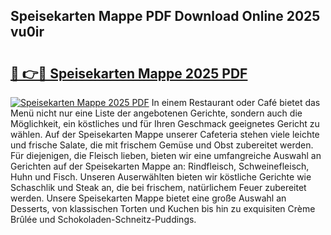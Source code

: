 ## Speisekarten Mappe PDF Download Online 2025 vu0ir

# <h2><a href="http://gcdqp4g.nevu.top/?p=Speisekarten+Mappe">🔗 👉🔴 Speisekarten Mappe 2025 PDF</a></h2>

[![Speisekarten Mappe 2025 PDF](https://i.imgur.com/dBaPXMq.png)](http://gcdqp4g.nevu.top/?p=Speisekarten+Mappe)
In einem Restaurant oder Café bietet das Menü nicht nur eine Liste der angebotenen Gerichte, sondern auch die Möglichkeit, ein köstliches und für Ihren Geschmack geeignetes Gericht zu wählen. Auf der Speisekarten Mappe unserer Cafeteria stehen viele leichte und frische Salate, die mit frischem Gemüse und Obst zubereitet werden. Für diejenigen, die Fleisch lieben, bieten wir eine umfangreiche Auswahl an Gerichten auf der Speisekarten Mappe an: Rindfleisch, Schweinefleisch, Huhn und Fisch. Unseren Auserwählten bieten wir köstliche Gerichte wie Schaschlik und Steak an, die bei frischem, natürlichem Feuer zubereitet werden. Unsere Speisekarten Mappe bietet eine große Auswahl an Desserts, von klassischen Torten und Kuchen bis hin zu exquisiten Crème Brûlée und Schokoladen-Schneitz-Puddings.
